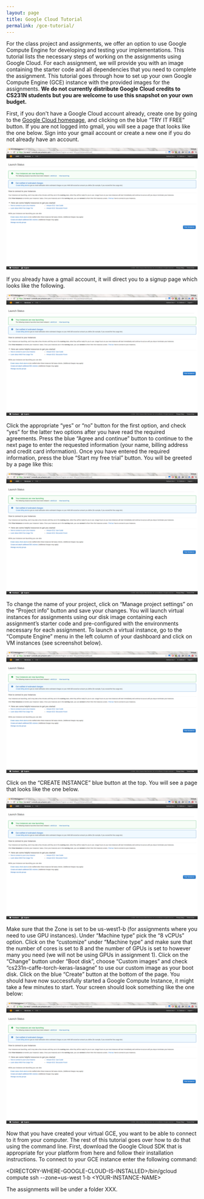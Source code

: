 ```yaml
---
layout: page
title: Google Cloud Tutorial
permalink: /gce-tutorial/
---
```


For the class project and assignments, we offer an option to use Google Compute Engine for developing and testing your 
implementations. This tutorial lists the necessary steps of working on the assignments using Google Cloud. 
For each assignment, we will provide you with an image containing the starter code and all dependencies that you need to 
complete the assignment. This tutorial goes through how to set up your own Google Compute Engine (GCE) instance with the 
provided images for the assignments. **We do not currently distribute Google Cloud credits to CS231N students but you 
are welcome to use this snapshot on your own budget.**

First, if you don't have a Google Cloud account already, create one by going to the [Google Cloud homepage](https://cloud.google.com/?utm_source=google&utm_medium=cpc&utm_campaign=2015-q2-cloud-na-gcp-skws-freetrial-en&gclid=CP2e4PPpiNMCFU9bfgodGHsA1A "Title"), and clicking on the blue “TRY IT FREE” button. If you are not logged into gmail, you will see a page that looks like the one below. Sign into your gmail account or create a new one if you do not already have an account. 

<div class='fig figcenter fighighlight'>
  <img src='/assets/launching-screen.png'>
</div>

If you already have a gmail account, it will direct you to a signup page which looks like the following.
<div class='fig figcenter fighighlight'>
  <img src='/assets/launching-screen.png'>
</div>

Click the appropriate “yes” or “no” button for the first option, and check “yes” for the latter two options after you have read the required agreements. Press the blue “Agree and continue” button to continue to the next page to enter the requested information (your name, billing address and credit card information). Once you have entered the required information, press the blue “Start my free trial” button. You will be greeted by a page like this: 

<div class='fig figcenter fighighlight'>
  <img src='/assets/launching-screen.png'>
</div>

To change the name of your project, click on “Manage project settings” on the “Project info” button and save your changes. 
You will launch virtual instances for assignments using our disk image containing each assignment’s starter code and pre-configured with the environments necessary for each assignment. To launch a virtual instance, go to the “Compute Engine” menu in the left column of your dashboard and click on VM instances (see screenshot below).

<div class='fig figcenter fighighlight'>
  <img src='/assets/launching-screen.png'>
</div>

Click on the “CREATE INSTANCE” blue button at the top. You will see a page that looks like the one below. 

<div class='fig figcenter fighighlight'>
  <img src='/assets/launching-screen.png'>
</div>

Make sure that the Zone is set to be us-west1-b (for assignments where you need to use GPU instances). Under “Machine type” pick the “8 vCPUs” option. Click on the “customize” under “Machine type” and make sure that the number of cores is set to 8 and the number of GPUs is set to however many you need (we will not be using GPUs in assignment 1). Click on the “Change” button under “Boot disk”, choose “Custom images” and check “cs231n-caffe-torch-keras-lasagne” to use our custom image as your boot disk. Click on the blue “Create” button at the bottom of the page. You should have now successfully started a Google Compute Instance, it might take a few minutes to start. Your screen should look something like the one below:

<div class='fig figcenter fighighlight'>
  <img src='/assets/launching-screen.png'>
</div>

Now that you have created your virtual GCE, you want to be able to connect to it from your computer. The rest of this tutorial goes over how to do that using the command line. First, download the Google Cloud SDK that is appropriate for your platform from here and follow their installation instructions.
To connect to your GCE instance enter the following command: 

\<DIRECTORY-WHERE-GOOGLE-CLOUD-IS-INSTALLED\>/bin/gcloud compute ssh --zone=us-west 1-b \<YOUR-INSTANCE-NAME\>

The assignments will be under a folder XXX. 




